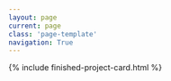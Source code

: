 ```yaml
---
layout: page
current: page
class: 'page-template'
navigation: True
---
```


<div class="post-feed">{%  include finished-project-card.html %}</div>
